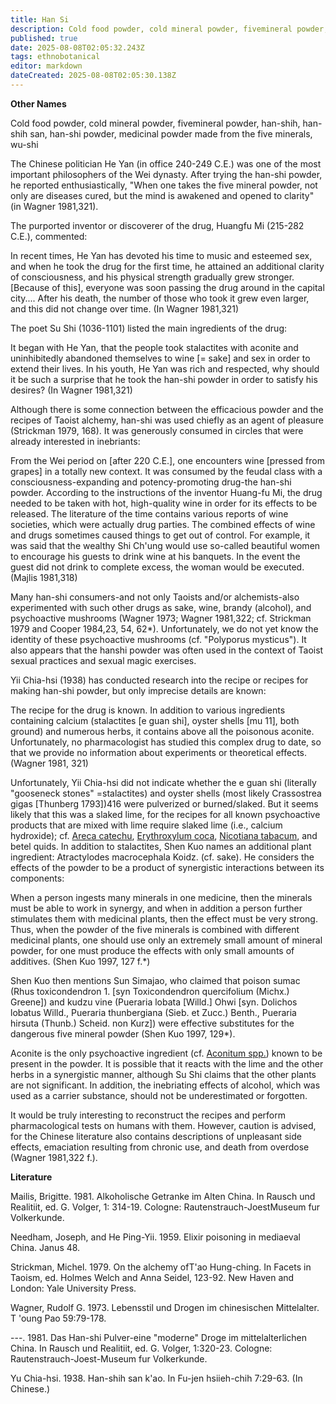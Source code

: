 ```yaml
---
title: Han Si
description: Cold food powder, cold mineral powder, fivemineral powder, han-shih, han-shih san, han-shi powder, medicinal powder made from the five minerals, wu-shi
published: true
date: 2025-08-08T02:05:32.243Z
tags: ethnobotanical
editor: markdown
dateCreated: 2025-08-08T02:05:30.138Z
---
```


**Other Names**

Cold food powder, cold mineral powder, fivemineral powder, han-shih, han-shih san, han-shi powder, medicinal powder made from the five minerals, wu-shi

The Chinese politician He Yan (in office 240-249 C.E.) was one of the most important philosophers of the Wei dynasty. After trying the han-shi powder, he reported enthusiastically, "When one takes the five mineral powder, not only are diseases cured, but the mind is awakened and opened to clarity" (in Wagner 1981,321).

The purported inventor or discoverer of the drug, Huangfu Mi (215-282 C.E.), commented:

In recent times, He Yan has devoted his time to music and esteemed sex, and when he took the drug for the first time, he attained an additional clarity of consciousness, and his physical strength gradually grew stronger. [Because of this], everyone was soon passing the drug around in the capital city.... After his death, the number of those who took it grew even larger, and this did not change over time. (In Wagner 1981,321)

The poet Su Shi (1036-1101) listed the main ingredients of the drug:

It began with He Yan, that the people took stalactites with aconite and uninhibitedly abandoned themselves to wine [= sake] and sex in order to extend their lives. In his youth, He Yan was rich and respected, why should it be such a surprise that he took the han-shi powder in order to satisfy his desires? (In Wagner 1981,321)

Although there is some connection between the efficacious powder and the recipes of Taoist alchemy, han-shi was used chiefly as an agent of pleasure (Strickman 1979, 168). It was generously consumed in circles that were already interested in inebriants:

From the Wei period on [after 220 C.E.], one encounters wine [pressed from grapes] in a totally new context. It was consumed by the feudal class with a consciousness-expanding and potency-promoting drug-the han-shi powder. According to the instructions of the inventor Huang-fu Mi, the drug needed to be taken with hot, high-quality wine in order for its effects to be released. The literature of the time contains various reports of wine societies, which were actually drug parties. The combined effects of wine and drugs sometimes caused things to get out of control. For example, it was said that the wealthy Shi Ch'ung would use so-called beautiful women to encourage his guests to drink wine at his banquets. In the event the guest did not drink to complete excess, the woman would be executed. (Majlis 1981,318)

Many han-shi consumers-and not only Taoists and/or alchemists-also experimented with such other drugs as sake, wine, brandy (alcohol), and psychoactive mushrooms (Wagner 1973; Wagner 1981,322; cf. Strickman 1979 and Cooper 1984,23, 54, 62*). Unfortunately, we do not yet know the identity of these psychoactive mushrooms (cf. "Polyporus mysticus"). It also appears that the hanshi powder was often used in the context of Taoist sexual practices and sexual magic exercises.

Yii Chia-hsi (1938) has conducted research into the recipe or recipes for making han-shi powder, but only imprecise details are known:

The recipe for the drug is known. In addition to various ingredients containing calcium (stalactites [e guan shi], oyster shells [mu 11], both ground) and numerous herbs, it contains above all the poisonous aconite. Unfortunately, no pharmacologist has studied this complex drug to date, so that we provide no information about experiments or theoretical effects. (Wagner 1981, 321)

Unfortunately, Yii Chia-hsi did not indicate whether the e guan shi (literally "gooseneck stones" =stalactites) and oyster shells (most likely Crassostrea gigas [Thunberg 1793])416 were pulverized or burned/slaked. But it seems likely that this was a slaked lime, for the recipes for all known psychoactive products that are mixed with lime require slaked lime (i.e., calcium hydroxide); cf. [Areca catechu](/en/areca-catechu), [Erythroxylum coca](/en/erythroxylum-coca), [Nicotiana tabacum](/en/nicotiana-tabacum), and betel quids. In addition to stalactites, Shen Kuo names an additional plant ingredient: Atractylodes macrocephala Koidz. (cf. sake). He considers the effects of the powder to be a product of synergistic interactions between its components:

When a person ingests many minerals in one medicine, then the minerals must be able to work in synergy, and when in addition a person further stimulates them with medicinal plants, then the effect must be very strong. Thus, when the powder of the five minerals is combined with different medicinal plants, one should use only an extremely small amount of mineral powder, for one must produce the effects with only small amounts of additives. (Shen Kuo 1997, 127 f.*)

Shen Kuo then mentions Sun Simajao, who claimed that poison sumac (Rhus toxicondendron 1. [syn Toxicondendron quercifolium (Michx.) Greene]) and kudzu vine (Pueraria lobata [Willd.] Ohwi [syn. Dolichos lobatus Willd., Pueraria thunbergiana (Sieb. et Zucc.) Benth., Pueraria hirsuta (Thunb.) Scheid. non Kurz]) were effective substitutes for the dangerous five mineral powder (Shen Kuo 1997, 129*).

Aconite is the only psychoactive ingredient (cf. [Aconitum spp.](/en/aconitum)) known to be present in the powder. It is possible that it reacts with the lime and the other herbs in a synergistic manner, although Su Shi claims that the other plants are not significant. In addition, the inebriating effects of alcohol, which was used as a carrier substance, should not be underestimated or forgotten.

It would be truly interesting to reconstruct the recipes and perform pharmacological tests on humans with them. However, caution is advised, for the Chinese literature also contains descriptions of unpleasant side effects, emaciation resulting from chronic use, and death from overdose (Wagner 1981,322 f.).

**Literature**

Mailis, Brigitte. 1981. Alkoholische Getranke im Alten China. In Rausch und Realitiit, ed. G. Volger, 1: 314-19. Cologne: Rautenstrauch-JoestMuseum fur Volkerkunde.

Needham, Joseph, and He Ping-Yii. 1959. Elixir poisoning in mediaeval China. Janus 48.

Strickman, Michel. 1979. On the alchemy ofT'ao Hung-ching. In Facets in Taoism, ed. Holmes Welch and Anna Seidel, 123-92. New Haven and London: Yale University Press.

Wagner, Rudolf G. 1973. Lebensstil und Drogen im chinesischen Mittelalter. T 'oung Pao 59:79-178.

---. 1981. Das Han-shi Pulver-eine "moderne" Droge im mittelalterlichen China. In Rausch und Realitiit, ed. G. Volger, 1:320-23. Cologne: Rautenstrauch-Joest-Museum fur Volkerkunde.

Yu Chia-hsi. 1938. Han-shih san k'ao. In Fu-jen hsiieh-chih 7:29-63. (In Chinese.)